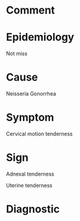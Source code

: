 # Comment

# Epidemiology

Not miss

# Cause

Neisseria Gonorrhea

# Symptom

Cervical motion tenderness

# Sign

Adnexal tenderness

Uterine tenderness

# Diagnostic
